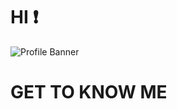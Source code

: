 # HI ❗

![Profile Banner](https://i.pinimg.com/736x/ea/18/26/ea182623006e4098e41a020471bd2308.jpg)

# GET TO KNOW ME
